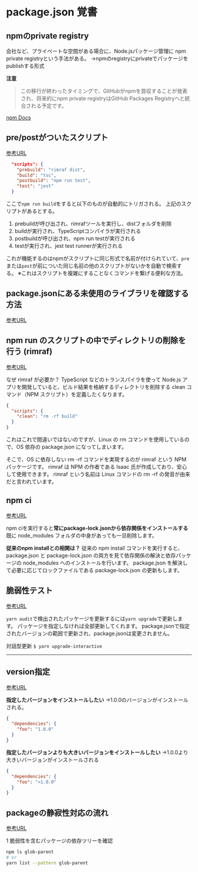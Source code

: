 # package.json 覚書

## npmのprivate registry

会社など、プライベートな空間がある場合に、Node.jsパッケージ管理に npm private registryという手法がある。
→npmのregistryにprivateでパッケージをpublishする形式

**注意**
>この移行が終わったタイミングで、GitHubがnpmを買収することが発表され、将来的にnpm private registryはGitHub Packages Registryへと統合される予定です。

[npm Docs](https://docs.npmjs.com/creating-and-publishing-private-packages)

## pre/postがついたスクリプト

[参考URL](https://www.twilio.com/blog/npm-scripts-jp)

```json
  "scripts": {
    "prebuild": "rimraf dist",
    "build": "tsc",
    "postbuild": "npm run test",
    "test": "jest"
  }
```

ここで`npm run build`をすると以下のものが自動的にトリガされる。
上記のスクリプトがあるとする。

1. prebuildが呼び出され、rimrafツールを実行し、distフォルダを削除
2. buildが実行され、TypeScriptコンパイラが実行される
3. postbuildが呼び出され、npm run testが実行される
4. testが実行され、jest test runnerが実行される

これが機能するのはnpmがスクリプトに同じ形式で名前が付けられていて、`pre`または`post`が前についた同じ名前の他のスクリプトがないかを自動で検索する。
※これはスクリプトを複雑にすることなくコマンドを繋げる便利な方法。

## package.jsonにある未使用のライブラリを確認する方法

[参考URL](https://yukimasablog.com/check-for-unused-package)

## npm run のスクリプトの中でディレクトリの削除を行う (rimraf)

[参考URL](https://maku77.github.io/nodejs/npm/npm-run-rimraf.html)

なぜ rimraf が必要か？
TypeScript などのトランスパイラを使って Node.js アプリを開発していると、ビルド結果を格納するディレクトリを削除する clean コマンド（NPM スクリプト）を定義したくなります。

```json
{
  "scripts": {
    "clean": "rm -rf build"
  }
}
```

これはこれで間違いではないのですが、Linux の rm コマンドを使用しているので、OS 依存の package.json になってしまいます。

そこで、OS に依存しない rm -rf コマンドを実現するのが rimraf という NPM パッケージです。 rimraf は NPM の作者である Isaac 氏が作成しており、安心して使用できます。 rimraf という名前は Linux コマンドの rm -rf の発音が由来だと言われています。

## npm ci

[参考URL](https://qiita.com/mstssk/items/8759c71f328cab802670)

npm ciを実行すると**常にpackage-lock.jsonから依存関係をインストールする**
既に node_modules フォルダの中身があっても一旦削除します。

**従来のnpm installとの相関は？**
従来の npm install コマンドを実行すると、 package.json と package-lock.json の両方を見て依存関係の解決と依存パッケージの node_modules へのインストールを行います。 package.json を解決して必要に応じてロックファイルである package-lock.json の更新もします。

## 脆弱性テスト

[参考URL](https://kamoqq.info/post/how-to-maintenance-yarn-project/)

`yarn audit`で検出されたパッケージを更新するには`yarn upgrade`で更新します。
パッケージを指定しなければ全部更新してくれます。
package.jsonで指定されたバージョンの範囲で更新され、package.jsonは変更されません。

対話型更新
`$ yarn upgrade-interactive`

---

## version指定

[参考URL](https://qiita.com/chihiro/items/5826678bc9287fb57a28)

**指定したバージョンをインストールしたい**
→1.0.0のバージョンがインストールされる。
```json
{
  "dependencies": {
    "foo": "1.0.0"
  }
}
```

**指定したバージョンよりも大きいバージョンをインストールしたい**
→1.0.0より大きいバージョンがインストールされる
```json
{
  "dependencies": {
    "foo": ">1.0.0"
  }
}
```

## packageの静寂性対応の流れ

[参考URL](https://rinoguchi.net/2021/11/npm-version-up-and-fix-audit.html)

1 脆弱性を含むパッケージの依存ツリーを確認
```sh
npm ls glob-parent
# or
yarn list --pattern glob-parent
```

